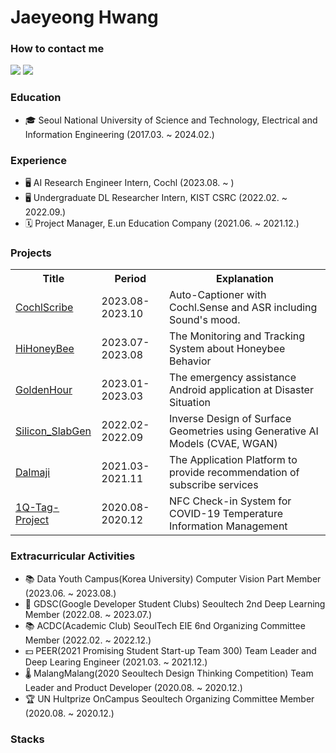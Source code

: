 # Jaeyeong Hwang

### How to contact me
<a href="https://www.linkedin.com/in/jwyeeh" target="_blank"><img src="https://img.shields.io/badge/JaeyeongHwang-0A66C2?style=flat-square&logo=linkedin&logoColor=white&link=https://www.linkedin.com/in/jwyeeh"/></a>
<a href="mailto:jwyeeh@gmail.com" target="_blank"><img src="https://img.shields.io/badge/JaeyeongHwang-EA4335?style=flat-square&logo=Gmail&logoColor=white&link=mailto:jwyeeh@gmail.com"/></a>

### Education
- 🎓 Seoul National University of Science and Technology, Electrical and Information Engineering (2017.03. ~ 2024.02.)

### Experience
- 🖥 AI Research Engineer Intern, Cochl (2023.08. ~ )
- 🖥 Undergraduate DL Researcher Intern, KIST CSRC (2022.02. ~ 2022.09.)
- 🗓️ Project Manager, E.un Education Company (2021.06. ~ 2021.12.)

### Projects
<table>
    <tr>
        <th>Title</th>
        <th>Period</th>
        <th>Explanation</th>
    </tr>
    <tr>
        <td><A href="https://github.com/jwyeeh-dev/CochlScribe">CochlScribe</A></td>
        <td>2023.08-2023.10</td>
        <td>Auto-Captioner with Cochl.Sense and ASR including Sound's mood.</td>
    </tr>
    <tr>
        <td><A href="https://github.com/jwyeeh-dev/HiHoneyBee">HiHoneyBee</A></td>
        <td>2023.07-2023.08</td>
        <td>The Monitoring and Tracking System about Honeybee Behavior</td>
    </tr>
    <tr>
        <td><A href="https://github.com/jwyeeh-dev/GoldenHour_DL">GoldenHour</A></td>
        <td>2023.01-2023.03</td>
        <td>The emergency assistance Android application at Disaster Situation</td>
    </tr>
    <tr>
        <td><A href="https://github.com/jwyeeh-dev/Silicon_SlabGen">Silicon_SlabGen</A></td>
        <td>2022.02-2022.09</td>
        <td>Inverse Design of Surface Geometries using Generative AI Models (CVAE, WGAN)</td>
    </tr>
    <tr>
        <td><A href="https://github.com/jwyeeh-dev/Dalmaji_DL">Dalmaji</A></td>
        <td>2021.03-2021.11</td>
        <td>The Application Platform to provide recommendation of subscribe services</td>
    </tr>
        <tr>
        <td><A href="https://github.com/jwyeeh-dev/One-Q-Tag-Project">1Q-Tag-Project</A></td>
        <td>2020.08-2020.12</td>
        <td>NFC Check-in System for COVID-19 Temperature Information Management</td>
    </tr> 
  
</table>

### Extracurricular Activities
- 📚 Data Youth Campus(Korea University) Computer Vision Part Member (2023.06. ~ 2023.08.)
- 🧠 GDSC(Google Developer Student Clubs) Seoultech 2nd Deep Learning Member (2022.08. ~ 2023.07.)
- 📚 ACDC(Academic Club) SeoulTech EIE 6nd Organizing Committee Member (2022.02. ~ 2022.12.)
- 💵 PEER(2021 Promising Student Start-up Team 300) Team Leader and Deep Learing Engineer (2021.03. ~ 2021.12.)
- 🌡️ MalangMalang(2020 Seoultech Design Thinking Competition) Team Leader and Product Developer (2020.08. ~ 2020.12.)
- 🏆 UN Hultprize OnCampus Seoultech Organizing Committee Member (2020.08. ~ 2020.12.)

### Stacks





